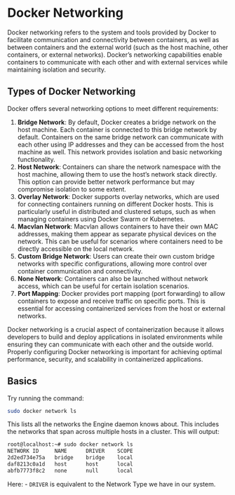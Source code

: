 # Docker Networking

Docker networking refers to the system and tools provided by Docker to facilitate communication and connectivity between containers, as well as between containers and the external world (such as the host machine, other containers, or external networks). Docker’s networking capabilities enable containers to communicate with each other and with external services while maintaining isolation and security.

## Types of Docker Networking

Docker offers several networking options to meet different requirements:

1. **Bridge Network**: By default, Docker creates a bridge network on the host machine. Each container is connected to this bridge network by default. Containers on the same bridge network can communicate with each other using IP addresses and they can be accessed from the host machine as well. This network provides isolation and basic networking functionality.
2. **Host Network**: Containers can share the network namespace with the host machine, allowing them to use the host’s network stack directly. This option can provide better network performance but may compromise isolation to some extent.
3. **Overlay Network**: Docker supports overlay networks, which are used for connecting containers running on different Docker hosts. This is particularly useful in distributed and clustered setups, such as when managing containers using Docker Swarm or Kubernetes.
4. **Macvlan Network**: Macvlan allows containers to have their own MAC addresses, making them appear as separate physical devices on the network. This can be useful for scenarios where containers need to be directly accessible on the local network.
5. **Custom Bridge Network**: Users can create their own custom bridge networks with specific configurations, allowing more control over container communication and connectivity.
6. **None Network**: Containers can also be launched without network access, which can be useful for certain isolation scenarios.
7. **Port Mapping**: Docker provides port mapping (port forwarding) to allow containers to expose and receive traffic on specific ports. This is essential for accessing containerized services from the host or external networks.

Docker networking is a crucial aspect of containerization because it allows developers to build and deploy applications in isolated environments while ensuring they can communicate with each other and the outside world. Properly configuring Docker networking is important for achieving optimal performance, security, and scalability in containerized applications.

## Basics

Try running the command:

```bash
sudo docker network ls
```

This lists all the networks the Engine daemon knows about. This includes the networks that span across multiple hosts in a cluster. This will output:

```bash
root@localhost:~# sudo docker network ls
NETWORK ID     NAME      DRIVER    SCOPE
2d2ed734e75a   bridge    bridge    local
daf8213c0a1d   host      host      local
abfb7773f8c2   none      null      local
```

Here: - `DRIVER` is equivalent to the Network Type we have in our system.